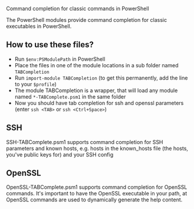 Command completion for classic commands in PowerShell

The PowerShell modules provide command completion for classic executables in PowerShell.

## How to use these files?
- Run `$env:PSModulePath` in PowerShell
- Place the files in one of the module locations in a sub folder named `TABCompletion`
- Run `import-module TABCompletion` (to get this permanently, add the line to your `$profile`)
- The module TABCompletion is a wrapper, that will load any module named `*-TABComplete.psm1` in the same folder
- Now you should have tab completion for ssh and openssl parameters (enter `ssh <TAB>` or `ssh <Ctrl+Space>`)

## SSH
SSH-TABComplete.psm1 supports command completion for SSH parameters and known hosts, e.g. hosts in the known_hosts file (the hosts, you've public keys for) and your SSH config

## OpenSSL
OpenSSL-TABComplete.psm1 supports command completion for OpenSSL commands.
It's important to have the OpenSSL executable in your path, at OpenSSL commands are used to dynamically generate the help content.
